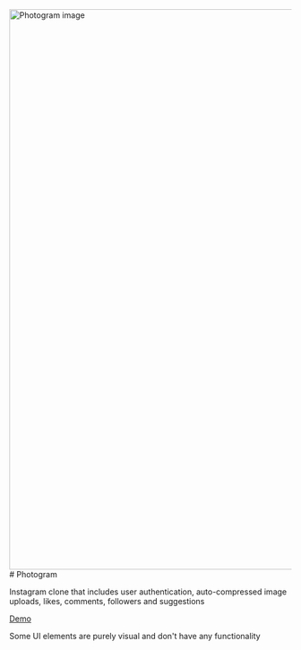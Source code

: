 <img src="https://i.imgur.com/qpjr7Q1.jpg" alt="Photogram image" width="1000">
# Photogram

Instagram clone that includes user authentication, auto-compressed image uploads, likes, comments, followers and suggestions

[Demo](https://suspicious-meitner-4803ad.netlify.app/)

Some UI elements are purely visual and don't have any functionality
